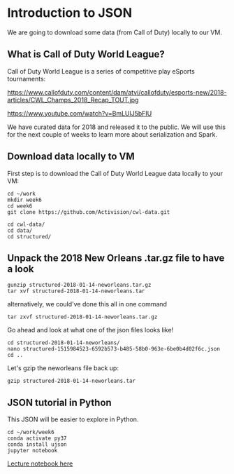 # Introduction to JSON

We are going to download some data (from Call of Duty) locally to our VM.


## What is Call of Duty World League?

Call of Duty World League is a series of competitive play eSports tournaments:

https://www.callofduty.com/content/dam/atvi/callofduty/esports-new/2018-articles/CWL_Champs_2018_Recap_TOUT.jpg

https://www.youtube.com/watch?v=BmLUlJ5bFIU

We have curated data for 2018 and released it to the public.  We will use this for the next couple of
weeks to learn more about serialization and Spark.


## Download data locally to VM

First step is to download the Call of Duty World League data locally to your VM:
```
cd ~/work
mkdir week6
cd week6
git clone https://github.com/Activision/cwl-data.git
```

```
cd cwl-data/
cd data/
cd structured/
```

## Unpack the 2018 New Orleans .tar.gz file to have a look

```
gunzip structured-2018-01-14-neworleans.tar.gz
tar xvf structured-2018-01-14-neworleans.tar
```
alternatively, we could've done this all in one command
```
tar zxvf structured-2018-01-14-neworleans.tar.gz
```
Go ahead and look at what one of the json files looks like!
```
cd structured-2018-01-14-neworleans/
nano structured-1515984523-6592b573-b485-58b0-963e-6be0b4d02f6c.json
cd ..
```
Let's gzip the neworleans file back up:
```
gzip structured-2018-01-14-neworleans.tar
```

## JSON tutorial in Python

This JSON will be easier to explore in Python.
```
cd ~/work/week6
conda activate py37
conda install ujson
jupyter notebook
```

[Lecture notebook here](lecture_jsontutorial.ipynb)
